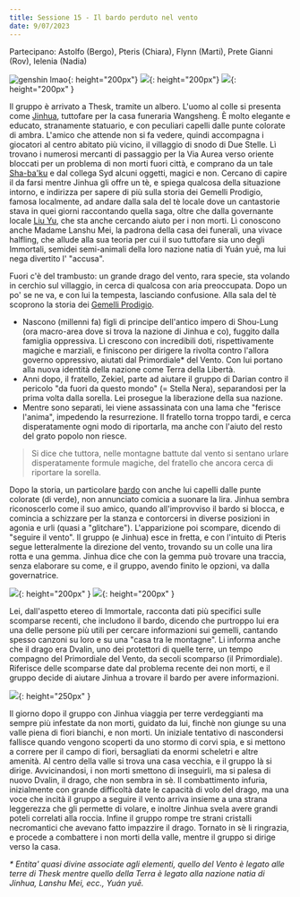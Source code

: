 ```yaml
---
title: Sessione 15 - Il bardo perduto nel vento
date: 9/07/2023
---
```

Partecipano: Astolfo (Bergo), Pteris (Chiara), Flynn (Marti), Prete Gianni (Rov), Ielenia (Nadia)

![genshin lmao](https://64.media.tumblr.com/f5eff543a3a22b3e657632c54daa0d79/9ffe5eefa00cc9b7-fd/s2048x3072/9581d258cb5505951f453dfa8efb3c778b1d86cd.pnj){: height="200px"} ![](https://pbs.twimg.com/media/E9OJxJeVIAQW9fT?format=jpg&name=medium){: height="200px"} ![](https://64.media.tumblr.com/6dcdc769131804e03f4743435db0c398/7211574e76cdc234-76/s2048x3072/3f96e9cd76b3143af632ea8b322410f8aeec3024.jpg){: height="200px" }

Il gruppo è arrivato a Thesk, tramite un albero. L'uomo al colle si presenta come [Jinhua]({{site.baseurl}}/star/npc/east#jinhua), tuttofare per la casa funeraria Wangsheng. È molto elegante e educato, stranamente statuario, e con peculiari capelli dalle punte colorate di ambra. L'amico che attende non si fa vedere, quindi accompagna i giocatori al centro abitato più vicino, il villaggio di snodo di Due Stelle. Lì trovano i numerosi mercanti di passaggio per la Via Aurea verso oriente bloccati per un problema di non morti fuori città, e comprano da un tale [Sha-ba'ku]({{site.baseurl}}/star/npc/misc#sha-baku) e dal collega Syd alcuni oggetti, magici e non. Cercano di capire il da farsi mentre Jinhua gli offre un tè, e spiega qualcosa della situazione intorno, e indirizza per sapere di più sulla storia dei Gemelli Prodigio, famosa localmente, ad andare dalla sala del tè locale dove un cantastorie stava in quei giorni raccontando quella saga, oltre che dalla governante locale [Liu Yu]({{site.baseurl}}/star/npc/east#governatrice-liu-yu), che sta anche cercando aiuto per i non morti. Lì conoscono anche Madame Lanshu Mei, la padrona della casa dei funerali, una vivace halfling, che allude alla sua teoria per cui il suo tuttofare sia uno degli Immortali, semidei semi-animali della loro nazione natia di Yuán yuē, ma lui nega divertito l' "accusa".


Fuori c'è del trambusto: un grande drago del vento, rara specie, sta volando in cerchio sul villaggio, in cerca di qualcosa con aria preoccupata. Dopo un po' se ne va, e con lui la tempesta, lasciando confusione. Alla sala del tè scoprono la storia dei [Gemelli Prodigio]({{site.baseurl}}/star/npc/east#gemelli-prodigio).

- Nascono (millenni fa) figli di principe dell'antico impero di Shou-Lung (ora macro-area dove si trova la nazione di Jinhua e co), fuggito dalla famiglia oppressiva. Lì crescono con incredibili doti, rispettivamente magiche e marziali, e finiscono per dirigere la rivolta contro l'allora governo oppressivo, aiutati dal Primordiale* del Vento. Con lui portano alla nuova identità della nazione come Terra della Libertà.
- Anni dopo, il fratello, Zekiel, parte ad aiutare il gruppo di Darian contro il pericolo "da fuori da questo mondo" (= Stella Nera), separandosi per la prima volta dalla sorella. Lei prosegue la liberazione della sua nazione.
- Mentre sono separati, lei viene assassinata con una lama che "ferisce l'anima", impedendo la resurrezione. Il fratello torna troppo tardi, e cerca disperatamente ogni modo di riportarla, ma anche con l'aiuto del resto del grato popolo non riesce.

> Si dice che tuttora, nelle montagne battute dal vento si sentano urlare disperatamente formule magiche, del fratello che ancora cerca di riportare la sorella.

Dopo la storia, un particolare [bardo]({{site.baseurl}}/star/npc/east#ventus) con anche lui capelli dalle punte colorate (di verde), non annunciato comicia a suonare la lira. Jinhua sembra riconoscerlo come il suo amico, quando all'improvviso il bardo si blocca, e comincia a schizzare per la stanza e contorcersi in diverse posizioni in agonia e urli (quasi a "glitchare"). L'apparizione poi scompare, dicendo di "seguire il vento". Il gruppo (e Jinhua) esce in fretta, e con l'intuito di Pteris segue letteralmente la direzione del vento, trovando su un colle una lira rotta e una gemma. Jinhua dice che con la gemma può trovare una traccia, senza elaborare su come, e il gruppo, avendo finito le opzioni, va dalla governatrice.

![](https://64.media.tumblr.com/0d0791a82bd9f554677cb41a6251f55e/a0621009a83132a0-38/s500x750/b6f4bad4eabfd7978b1225ce7f52df9aaf45afbf.jpg){: height="200px" } ![](https://mir-s3-cdn-cf.behance.net/project_modules/max_3840/f7390d164940385.63ff2a7a0aff3.png){: height="200px" }

Lei, dall'aspetto etereo di Immortale, racconta dati più specifici sulle scomparse recenti, che includono il bardo, dicendo che purtroppo lui era una delle persone più utili per cercare informazioni sui gemelli, cantando spesso canzoni su loro e su una "casa tra le montagne". Li informa anche che il drago era Dvalin, uno dei protettori di quelle terre, un tempo compagno del Primordiale del Vento, da secoli scomparso (il Primordiale). Riferisce delle scomparse date dal problema recente dei non morti, e il gruppo decide di aiutare Jinhua a trovare il bardo per avere informazioni.

![](https://i.imgur.com/594jQ2I.png){: height="250px" }

Il giorno dopo il gruppo con Jinhua viaggia per terre verdeggianti ma sempre più infestate da non morti, guidato da lui, finchè non giunge su una valle piena di fiori bianchi, e non morti. Un iniziale tentativo di nascondersi fallisce quando vengono scoperti da uno stormo di corvi spia, e si mettono a correre per il campo di fiori, bersagliati da enormi scheletri e altre amenità. Al centro della valle si trova una casa vecchia, e il gruppo là si dirige. Avvicinandosi, i non morti smettono di inseguirli, ma si palesa di nuovo Dvalin, il drago, che non sembra in sè. Il combattimento infuria, inizialmente con grande difficoltà date le capacità di volo del drago, ma una voce che incità il gruppo a seguire il vento arriva insieme a una strana leggerezza che gli permette di volare, e inoltre Jinhua svela avere grandi poteli correlati alla roccia. Infine il gruppo rompe tre strani cristalli necromantici che avevano fatto impazzire il drago. Tornato in sè li ringrazia, e procede a combattere i non morti della valle, mentre il gruppo si dirige verso la casa.

*\* Entita' quasi divine associate agli elementi, quello del Vento è legato alle terre di Thesk mentre quello della Terra è legato alla nazione natia di Jinhua, Lanshu Mei, ecc., Yuán yuē.*